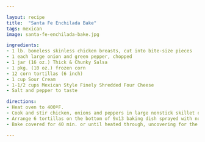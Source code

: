 ```yaml
---

layout: recipe
title:  "Santa Fe Enchilada Bake"
tags: mexican
image: santa-fe-enchilada-bake.jpg

ingredients:
- 1 lb. boneless skinless chicken breasts, cut into bite-size pieces
- 1 each large onion and green pepper, chopped
- 1 jar (16 oz.) Thick & Chunky Salsa
- 1 pkg. (10 oz.) frozen corn
- 12 corn tortillas (6 inch)
- 1 cup Sour Cream
- 1-1/2 cups Mexican Style Finely Shredded Four Cheese
- Salt and pepper to taste

directions:
- Heat oven to 400ºF.
- Cook and stir chicken, onions and peppers in large nonstick skillet on medium heat 10 min. or until chicken is done. Season with salt and pepper to taste. Stir in salsa and corn.
- Arrange 6 tortillas on the bottom of 9x13 baking dish sprayed with nonstick spray; cover with layers of half each of the chicken mixture, sour cream and cheese. Repeat layers.
- Bake covered for 40 min. or until heated through, uncovering for the last 10 min.

---
```

